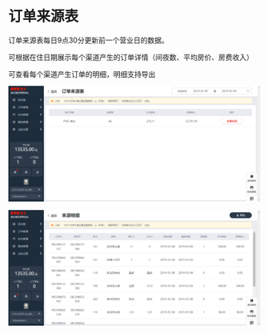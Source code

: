 # 订单来源表

订单来源表每日9点30分更新前一个营业日的数据。

可根据在住日期展示每个渠道产生的订单详情（间夜数、平均房价、房费收入）

可查看每个渠道产生订单的明细，明细支持导出

![](../../../.gitbook/assets/image%20%2851%29.png)

![](../../../.gitbook/assets/image%20%2829%29.png)



